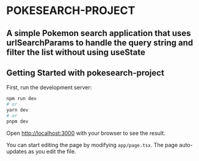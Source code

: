 # POKESEARCH-PROJECT

## A simple Pokemon search application that uses urlSearchParams to handle the query string and filter the list without using useState

## Getting Started with pokesearch-project

First, run the development server:

```bash
npm run dev
# or
yarn dev
# or
pnpm dev
```

Open [http://localhost:3000](http://localhost:3000) with your browser to see the result.

You can start editing the page by modifying `app/page.tsx`. The page auto-updates as you edit the file.
